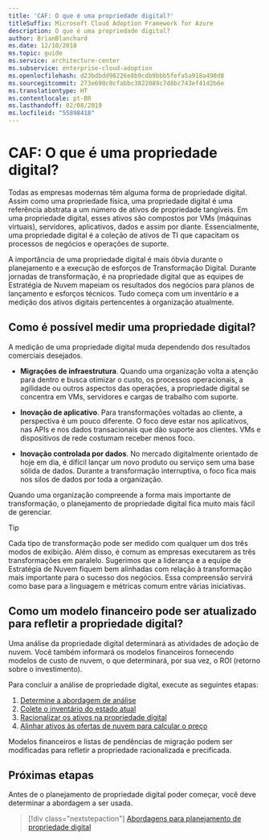 ```yaml
---
title: 'CAF: O que é uma propriedade digital?'
titleSuffix: Microsoft Cloud Adoption Framework for Azure
description: O que é uma propriedade digital?
author: BrianBlanchard
ms.date: 12/10/2018
ms.topic: guide
ms.service: architecture-center
ms.subservice: enterprise-cloud-adoption
ms.openlocfilehash: d23bdbdd98226e8b9cdb9bbb5fefa5a918a498d8
ms.sourcegitcommit: 273e690c0cfabbc3822089c7d8bc743ef41d2b6e
ms.translationtype: HT
ms.contentlocale: pt-BR
ms.lasthandoff: 02/08/2019
ms.locfileid: "55898418"
---
```

<!-- markdownlint-disable MD026 -->

# <a name="caf-what-is-a-digital-estate"></a>CAF: O que é uma propriedade digital?

Todas as empresas modernas têm alguma forma de propriedade digital. Assim como uma propriedade física, uma propriedade digital é uma referência abstrata a um número de ativos de propriedade tangíveis. Em uma propriedade digital, esses ativos são compostos por VMs (máquinas virtuais), servidores, aplicativos, dados e assim por diante. Essencialmente, uma propriedade digital é a coleção de ativos de TI que capacitam os processos de negócios e operações de suporte.

A importância de uma propriedade digital é mais óbvia durante o planejamento e a execução de esforços de Transformação Digital. Durante jornadas de transformação, é na propriedade digital que as equipes de Estratégia de Nuvem mapeiam os resultados dos negócios para planos de lançamento e esforços técnicos. Tudo começa com um inventário e a medição dos ativos digitais pertencentes à organização atualmente.

## <a name="how-can-a-digital-estate-be-measured"></a>Como é possível medir uma propriedade digital?

A medição de uma propriedade digital muda dependendo dos resultados comerciais desejados.

- **Migrações de infraestrutura**. Quando uma organização volta a atenção para dentro e busca otimizar o custo, os processos operacionais, a agilidade ou outros aspectos das operações, a propriedade digital se concentra em VMs, servidores e cargas de trabalho com suporte.

- **Inovação de aplicativo**. Para transformações voltadas ao cliente, a perspectiva é um pouco diferente. O foco deve estar nos aplicativos, nas APIs e nos dados transacionais que dão suporte aos clientes. VMs e dispositivos de rede costumam receber menos foco.

- **Inovação controlada por dados**. No mercado digitalmente orientado de hoje em dia, é difícil lançar um novo produto ou serviço sem uma base sólida de dados. Durante a transformação interruptiva, o foco fica mais nos silos de dados por toda a organização.

Quando uma organização compreende a forma mais importante de transformação, o planejamento de propriedade digital fica muito mais fácil de gerenciar.

> [!TIP]
> Cada tipo de transformação pode ser medido com qualquer um dos três modos de exibição. Além disso, é comum as empresas executarem as três transformações em paralelo. Sugerimos que a liderança e a equipe de Estratégia de Nuvem fiquem bem alinhadas com relação à transformação mais importante para o sucesso dos negócios. Essa compreensão servirá como base para a linguagem e métricas comum entre várias iniciativas.

## <a name="how-can-a-financial-model-be-updated-to-reflect-the-digital-estate"></a>Como um modelo financeiro pode ser atualizado para refletir a propriedade digital?

Uma análise da propriedade digital determinará as atividades de adoção de nuvem. Você também informará os modelos financeiros fornecendo modelos de custo de nuvem, o que determinará, por sua vez, o ROI (retorno sobre o investimento).

Para concluir a análise de propriedade digital, execute as seguintes etapas:

1. [Determine a abordagem de análise](approach.md)
1. [Colete o inventário do estado atual](inventory.md)
1. [Racionalizar os ativos na propriedade digital](rationalize.md)
1. [Alinhar ativos às ofertas de nuvem para calcular o preço](calculate.md)

Modelos financeiros e listas de pendências de migração podem ser modificadas para refletir a propriedade racionalizada e precificada.

## <a name="next-steps"></a>Próximas etapas

Antes de o planejamento de propriedade digital poder começar, você deve determinar a abordagem a ser usada.

> [!div class="nextstepaction"]
> [Abordagens para planejamento de propriedade digital](approach.md)